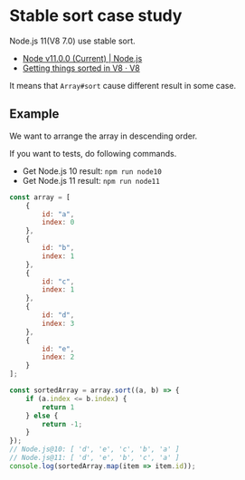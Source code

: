 # Stable sort case study

Node.js 11(V8 7.0) use stable sort.

- [Node v11.0.0 (Current) | Node.js](https://nodejs.org/en/blog/release/v11.0.0/)
- [Getting things sorted in V8 · V8](https://v8.dev/blog/array-sort)

It means that `Array#sort` cause different result in some case.

## Example

We want to arrange the array in descending order. 

If you want to tests, do following commands. 

- Get Node.js 10 result: `npm run node10`
- Get Node.js 11 result: `npm run node11`

```js
const array = [
    {
        id: "a",
        index: 0
    },
    {
        id: "b",
        index: 1
    },
    {
        id: "c",
        index: 1
    },
    {
        id: "d",
        index: 3
    },
    {
        id: "e",
        index: 2
    }
];

const sortedArray = array.sort((a, b) => {
    if (a.index <= b.index) {
        return 1
    } else {
        return -1;
    }
});
// Node.js@10: [ 'd', 'e', 'c', 'b', 'a' ]
// Node.js@11: [ 'd', 'e', 'b', 'c', 'a' ]
console.log(sortedArray.map(item => item.id));
```
